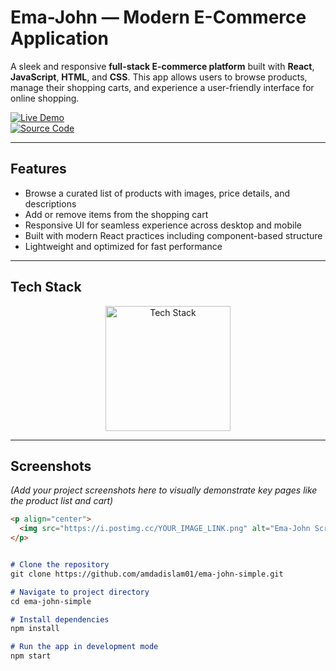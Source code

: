 #  Ema-John — Modern E-Commerce Application

A sleek and responsive **full-stack E-commerce platform** built with **React**, **JavaScript**, **HTML**, and **CSS**. This app allows users to browse products, manage their shopping carts, and experience a user-friendly interface for online shopping.

[![Live Demo](https://img.shields.io/badge/🚀_Live_Demo-00C7B7?style=for-the-badge&logo=netlify&logoColor=white)](https://ema-john-2025a.netlify.app/)  
[![Source Code](https://img.shields.io/badge/💻_Source_Code-181717?style=for-the-badge&logo=github&logoColor=white)](https://github.com/amdadislam01/ema-john-simple)

---

##  Features

-  Browse a curated list of products with images, price details, and descriptions  
-  Add or remove items from the shopping cart  
-  Responsive UI for seamless experience across desktop and mobile  
-  Built with modern React practices including component-based structure  
-  Lightweight and optimized for fast performance  

---

##  Tech Stack

<p align="center">
  <img src="https://skillicons.dev/icons?i=react,html,css,js" alt="Tech Stack" width="200"/>
</p>

---

##  Screenshots

*(Add your project screenshots here to visually demonstrate key pages like the product list and cart)*

```markdown
<p align="center">
  <img src="https://i.postimg.cc/YOUR_IMAGE_LINK.png" alt="Ema-John Screenshot" width="800"/>
</p>


# Clone the repository
git clone https://github.com/amdadislam01/ema-john-simple.git

# Navigate to project directory
cd ema-john-simple

# Install dependencies
npm install

# Run the app in development mode
npm start
